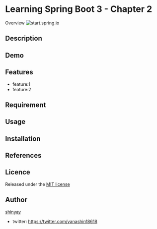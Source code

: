 # Learning Spring Boot 3 - Chapter 2

Overview
![start.spring.io](https://user-images.githubusercontent.com/3072734/218413212-78e890ed-82c8-42c2-9590-100b9a5c3d0c.png)

## Description

## Demo

## Features

- feature:1
- feature:2

## Requirement

## Usage

## Installation

## References

## Licence

Released under the [MIT license](https://gist.githubusercontent.com/shinyay/56e54ee4c0e22db8211e05e70a63247e/raw/34c6fdd50d54aa8e23560c296424aeb61599aa71/LICENSE)

## Author

[shinyay](https://github.com/shinyay)
- twitter: https://twitter.com/yanashin18618
